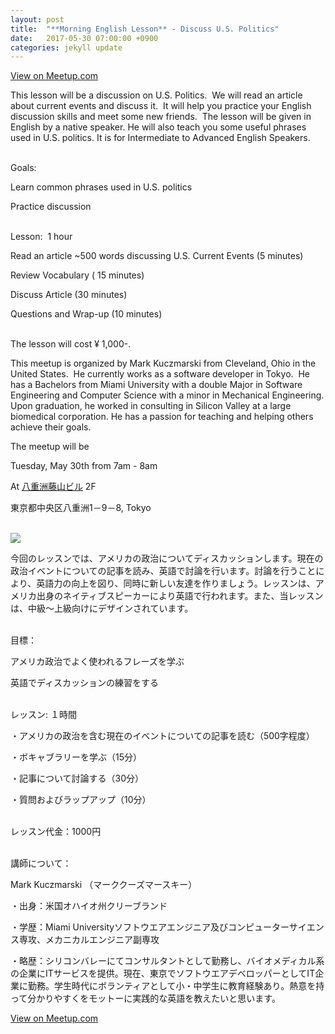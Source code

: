 ```yaml
---
layout: post
title:  "**Morning English Lesson** - Discuss U.S. Politics"
date:   2017-05-30 07:00:00 +0900
categories: jekyll update
---
```

<a href="https://www.meetup.com/tokyo-english-learners/events/240082952/">View on Meetup.com</a>
<div>
<p>This lesson will be a discussion on U.S. Politics.  We will read an article about current events and discuss it.  It will help you practice your English discussion skills and meet some new friends.  The lesson will be given in English by a native speaker. He will also teach you some useful phrases used in U.S. politics. It is for Intermediate to Advanced English Speakers.</p> <p><br/>Goals:</p> <p>Learn common phrases used in U.S. politics</p> <p>Practice discussion</p> <p><br/>Lesson:  1 hour</p> <p>Read an article ~500 words discussing U.S. Current Events (5 minutes)</p> <p>Review Vocabulary ( 15 minutes)</p> <p>Discuss Article (30 minutes)</p> <p>Questions and Wrap-up (10 minutes)</p> <p><br/>The lesson will cost ¥ 1,000-.  </p> <p>This meetup is organized by Mark Kuczmarski from Cleveland, Ohio in the United States.  He currently works as a software developer in Tokyo.  He has a Bachelors from Miami University with a double Major in Software Engineering and Computer Science with a minor in Mechanical Engineering. Upon graduation, he worked in consulting in Silicon Valley at a large biomedical corporation. He has a passion for teaching and helping others achieve their goals.</p> <p>The meetup will be </p> <p>Tuesday, May 30th from 7am - 8am</p> <p>At <a href="https://maps.google.com/maps?f=q&amp;hl=en&amp;q=%E6%9D%B1%E4%BA%AC%E9%83%BD%E4%B8%AD%E5%A4%AE%E5%8C%BA%E5%85%AB%E9%87%8D%E6%B4%B21%EF%BC%8D9%EF%BC%8D8%2C+Tokyo%2C+jp">八重洲藤山ビル</a> 2F </p> <p>東京都中央区八重洲1－9－8, Tokyo </p> <p><br/><img src="https://secure.meetupstatic.com/photos/event/c/f/0/6/600_460852998.jpeghttps://secure.meetupstatic.com/photos/event/c/e/f/4/600_460852980.jpeg" /></p> <p>


今回のレッスンでは、アメリカの政治についてディスカッションします。現在の政治イベントについての記事を読み、英語で討論を行います。討論を行うことにより、英語力の向上を図り、同時に新しい友達を作りましょう。レッスンは、アメリカ出身のネイティブスピーカーにより英語で行われます。また、当レッスンは、中級〜上級向けにデザインされています。</p> <p><br/>目標：</p> <p>アメリカ政治でよく使われるフレーズを学ぶ</p> <p>英語でディスカッションの練習をする</p> <p><br/>レッスン: １時間</p> <p>・アメリカの政治を含む現在のイベントについての記事を読む（500字程度）</p> <p>・ボキャブラリーを学ぶ（15分）</p> <p>・記事について討論する（30分）</p> <p>・質問およびラップアップ（10分）</p> <p><br/>レッスン代金：1000円</p> <p><br/>講師について：</p> <p>Mark Kuczmarski （マーククーズマースキー）</p> <p>・出身：米国オハイオ州クリーブランド</p> <p>・学歴：Miami Universityソフトウエアエンジニア及びコンピューターサイエンス専攻、メカニカルエンジニア副専攻</p> <p>・略歴：シリコンバレーにてコンサルタントとして勤務し、バイオメディカル系の企業にITサービスを提供。現在、東京でソフトウエアデベロッパーとしてIT企業に勤務。学生時代にボランティアとして小・中学生に教育経験あり。熱意を持って分かりやすくをモットーに実践的な英語を教えたいと思います。</p> 
</div>
<a href="https://www.meetup.com/tokyo-english-learners/events/240082952/">View on Meetup.com</a>
